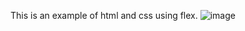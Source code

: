This is an example of html and css using flex.
![image](https://github.com/DR2-stack/VAC/assets/132942382/964faaa2-5d83-44cf-a8f5-f37ef484d6b4)
